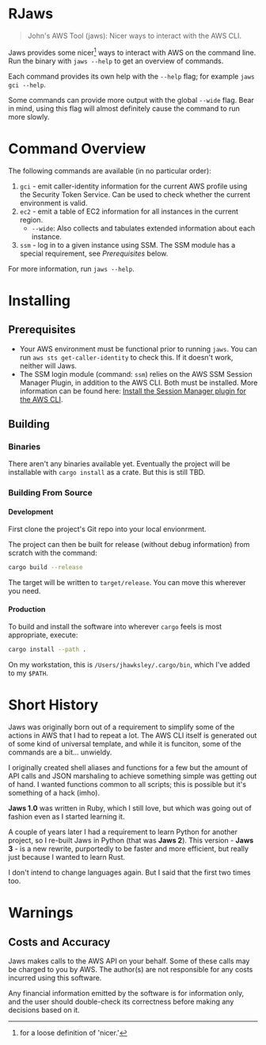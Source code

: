 # RJaws

> John's AWS Tool (jaws): Nicer ways to interact with the AWS CLI.

Jaws provides some nicer[^1] ways to interact with AWS on the command line. Run the binary
with `jaws --help` to get an overview of commands.

Each command provides its own help with the `--help` flag; for example `jaws gci --help`.

Some commands can provide more output with the global `--wide` flag. Bear in mind, using this flag
will almost definitely cause the command to run more slowly.

[^1]: for a loose definition of 'nicer.'

# Command Overview

The following commands are available (in no particular order):

1. `gci` - emit caller-identity information for the current AWS profile using the Security Token Service.  Can be used to check whether the current environment is valid. 
2. `ec2` - emit a table of EC2 information for all instances in the current region.
   * `--wide`: Also collects and tabulates extended information about each instance.
3. `ssm` - log in to a given instance using SSM. The SSM module has a special requirement, see *Prerequisites* below.

For more information, run `jaws --help`.

# Installing

## Prerequisites

* Your AWS environment must be functional prior to running `jaws`. You can
  run `aws sts get-caller-identity` to check this. If it doesn't work, neither will Jaws.
* The SSM login module (command: `ssm`) relies on the AWS SSM Session Manager Plugin, in addition to the AWS CLI.  Both must be installed.  More information can be found here: [Install the Session Manager plugin for the AWS CLI](https://docs.aws.amazon.com/systems-manager/latest/userguide/session-manager-working-with-install-plugin.html).

## Building

### Binaries

There aren't any binaries available yet.  Eventually the project will be installable with `cargo install` as a crate.  But this is still TBD.

### Building From Source

#### Development

First clone the project's Git repo into your local envionrment.

The project can then be built for release (without debug information) from scratch with the command:

```bash
cargo build --release
```

The target will be written to `target/release`.  You can move this wherever you need.

#### Production

To build and install the software into wherever `cargo` feels is most appropriate, execute:

```bash
cargo install --path .
```

On my workstation, this is `/Users/jhawksley/.cargo/bin`, which I've added to my `$PATH`.

# Short History

Jaws was originally born out of a requirement to simplify some of the actions in AWS that I had to repeat a lot.  The AWS CLI itself is generated out of some kind of universal template, and while it is funciton, some of the commands are a bit... unwieldy.

I originally created shell aliases and functions for a few but the amount of API calls and JSON marshaling to achieve something simple was getting out of hand.  I wanted functions common to all scripts; this is possible but it's something of a hack (imho).

**Jaws 1.0** was written in Ruby, which I still love, but which was going out of fashion even as I started learning it. 

A couple of years later I had a requirement to learn Python for another project, so I re-built Jaws in Python (that was **Jaws 2**).  This version - **Jaws 3** - is a new rewrite, purportedly to be faster and more efficient, but really just because I wanted to learn Rust.  

I don't intend to change languages again. But I said that the first two times too.

# Warnings

## Costs and Accuracy

Jaws makes calls to the AWS API on your behalf.  Some of these calls may be charged to you by AWS.  The author(s) are not responsible for any costs incurred using this software.

Any financial information emitted by the software is for information only, and the user should double-check its correctness before making any decisions based on it.

